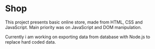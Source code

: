 # Shop

This project presents basic online store, made from HTML, CSS and JavaScript.
Main priority was on JavaScript and DOM manipulation.

Currently i am working on exporting data from database with Node.js to replace hard coded data.  
